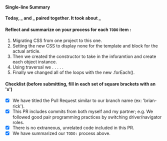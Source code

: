 #### Single-line Summary
**Today, _ and _ paired together. It took about _**

#### Reflect and summarize on your process for each `TODO` item :  
  1. Migrating CSS from one project to this one.
  2. Setting the new CSS to display none for the template and block for the actual article.
  3. Then we created the constructor to take in the inforamtion and create each object instance. 
  4. Using traversal we . . . . .
  5. Finally we changed all of the loops with the new .forEach(). 

#### Checklist (before submitting, fill in each set of square brackets with an 'x')
- [x] We have titled the Pull Request similar to our branch name (ex: 'brian-rick').
- [x] This PR includes commits from both myself and my partner; e.g. We followed good pair programming practices by switching driver/navigator roles.
- [x] There is no extraneous, unrelated code included in this PR.
- [x] We have summarized our `TODO:` process above.
